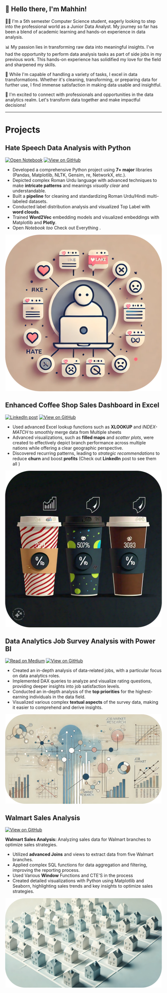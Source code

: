 
## 👋 Hello there, I'm Mahhin! 

👨‍💻 I'm a 5th semester Computer Science student, eagerly looking to step into the professional world as a Junior Data Analyst. My journey so far has been a blend of academic learning and hands-on experience in data analysis.

📊 My passion lies in transforming raw data into meaningful insights. I've had the opportunity to perform data analysis tasks as part of side jobs in my previous work. This hands-on experience has solidified my love for the field and sharpened my skills.

🔄 While I'm capable of handling a variety of tasks, I excel in data transformations. Whether it's cleaning, transforming, or preparing data for further use, I find immense satisfaction in making data usable and insightful.

🌟 I'm excited to connect with professionals and opportunities in the data analytics realm. Let's transform data together and make impactful decisions!


--- 
# Projects

## Hate Speech Data Analysis with Python 
[![Open Notebook](https://img.shields.io/badge/Jupyter-Open_Notebook-F37626?logo=Jupyter)](projects/TagAnalysis.html)
[![View on GitHub](https://img.shields.io/badge/GitHub-View_on_GitHub-blue?logo=GitHub)](https://github.com/mahhin1010/hate-speech-analysis)

- Developed a comprehensive Python project using **7+ major** libraries (Pandas, Matplotlib, NLTK, Gensim, re, NetworkX, etc.).
- Depicted complex Roman Urdu language with advanced techniques to make **intricate patterns** and meanings *visually clear* and understandable.
- Built a **pipeline** for cleaning and standardizing Roman Urdu/Hindi multi-labeled datasets.
- Conducted label distribution analysis and visualized Top Label  with **word clouds**.
- Trained **Word2Vec** embedding models and visualized embeddings with Matplotlib and **Plotly**.
- Open *Notebook too* Check out Everything .

<div style="text-align: center;">
  <img src="images\MinimalHate.png" style="margin: 0 auto;" />
</div>

##  Enhanced Coffee Shop Sales Dashboard in Excel
[![LinkedIn post](https://img.shields.io/badge/LinkedIn-Check_Post-0A66C2?logo=LinkedIn&logoColor=white)](https://www.linkedin.com/posts/mahhinshahzad_microsoftexcel-datatransformation-exceldashboard-activity-7233992607159246848-ky5i?utm_source=share&utm_medium=member_desktop)
[![View on GitHub](https://img.shields.io/badge/GitHub-View_on_GitHub-FF4500?logo=GitHub&color=FF4500)](https://github.com/mahhin1010/hate-speech-analysis)


- Used advanced Excel lookup functions such as **XLOOKUP** and *INDEX-MATCH* to smoothly merge data from Multiple sheets
- Advanced visualizations, such as **filled maps** and *scatter plots*, were created to effectively depict branch performance across multiple nations while offering a clear geographic perspective.
- Discovered recurring patterns, leading to *strategic recommendations* to reduce **churn** and boost **profits** (Check out **LinkedIn** post to see them all )

<div style="text-align: center;">
  <img src="images\Coffe Shop image.png" style="margin: 0 auto;" />
</div>



## Data Analytics Job Survey Analysis with Power BI

[![Read on Medium](https://img.shields.io/badge/Read%20on-Medium-1DA1F2?logo=medium&color=black)](https://medium.com/@mahhinshahzad/data-analytics-job-survey-analysis-with-power-bi-dc7fbd7cf1a4)
[![View on GitHub](https://img.shields.io/badge/GitHub-View_on_GitHub-FF4500?logo=GitHub&color=FF4500)](https://github.com/Mahhin1010/Data-Analytics-Job-Survey-Analysis)


- Created an in-depth analysis of data-related jobs, with a particular focus on data analytics roles.
- Implemented DAX queries to analyze and visualize rating questions, providing deeper insights into job satisfaction levels.
- Conducted an in-depth analysis of the **top priorities** for the highest-earning individuals in the data field.
- Visualized various  complex **textual aspects** of the survey data, making it easier to comprehend and derive insights.

<div style="text-align: center;">
  <img src="images\jobmarket.png" style="margin: 0 auto;" />
</div>

## Walmart Sales Analysis

[![View on GitHub](https://img.shields.io/badge/GitHub-View_on_GitHub-blue?logo=GitHub)](https://github.com/Mahhin1010/Walmart-Sales-Analysis-)

**Walmart Sales Analysis:** Analyzing sales data for Walmart branches to optimize sales strategies.
- Utilized **advanced Joins** and views to extract data from five Walmart branches.
- Applied complex SQL functions for data aggregation and filtering, improving the reporting process.
- Used Various **Window** Functions and CTE'S  in the process 
- Created detailed visualizations with Python using Matplotlib and Seaborn, highlighting sales trends and key insights to optimize sales strategies.

<center><img src="images\HousingSchememinmal.png"/></center>




